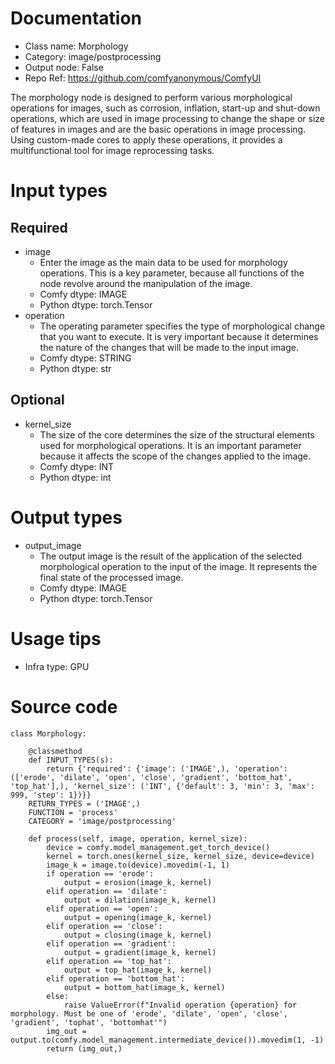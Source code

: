 # Documentation
- Class name: Morphology
- Category: image/postprocessing
- Output node: False
- Repo Ref: https://github.com/comfyanonymous/ComfyUI

The morphology node is designed to perform various morphological operations for images, such as corrosion, inflation, start-up and shut-down operations, which are used in image processing to change the shape or size of features in images and are the basic operations in image processing. Using custom-made cores to apply these operations, it provides a multifunctional tool for image reprocessing tasks.

# Input types
## Required
- image
    - Enter the image as the main data to be used for morphology operations. This is a key parameter, because all functions of the node revolve around the manipulation of the image.
    - Comfy dtype: IMAGE
    - Python dtype: torch.Tensor
- operation
    - The operating parameter specifies the type of morphological change that you want to execute. It is very important because it determines the nature of the changes that will be made to the input image.
    - Comfy dtype: STRING
    - Python dtype: str
## Optional
- kernel_size
    - The size of the core determines the size of the structural elements used for morphological operations. It is an important parameter because it affects the scope of the changes applied to the image.
    - Comfy dtype: INT
    - Python dtype: int

# Output types
- output_image
    - The output image is the result of the application of the selected morphological operation to the input of the image. It represents the final state of the processed image.
    - Comfy dtype: IMAGE
    - Python dtype: torch.Tensor

# Usage tips
- Infra type: GPU

# Source code
```
class Morphology:

    @classmethod
    def INPUT_TYPES(s):
        return {'required': {'image': ('IMAGE',), 'operation': (['erode', 'dilate', 'open', 'close', 'gradient', 'bottom_hat', 'top_hat'],), 'kernel_size': ('INT', {'default': 3, 'min': 3, 'max': 999, 'step': 1})}}
    RETURN_TYPES = ('IMAGE',)
    FUNCTION = 'process'
    CATEGORY = 'image/postprocessing'

    def process(self, image, operation, kernel_size):
        device = comfy.model_management.get_torch_device()
        kernel = torch.ones(kernel_size, kernel_size, device=device)
        image_k = image.to(device).movedim(-1, 1)
        if operation == 'erode':
            output = erosion(image_k, kernel)
        elif operation == 'dilate':
            output = dilation(image_k, kernel)
        elif operation == 'open':
            output = opening(image_k, kernel)
        elif operation == 'close':
            output = closing(image_k, kernel)
        elif operation == 'gradient':
            output = gradient(image_k, kernel)
        elif operation == 'top_hat':
            output = top_hat(image_k, kernel)
        elif operation == 'bottom_hat':
            output = bottom_hat(image_k, kernel)
        else:
            raise ValueError(f"Invalid operation {operation} for morphology. Must be one of 'erode', 'dilate', 'open', 'close', 'gradient', 'tophat', 'bottomhat'")
        img_out = output.to(comfy.model_management.intermediate_device()).movedim(1, -1)
        return (img_out,)
```